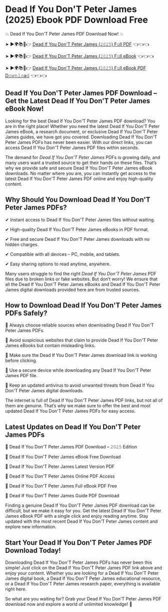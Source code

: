# Dead If You Don'T Peter James (2025) Ebook PDF Download Free

💥 Dead If You Don'T Peter James PDF Download Now! 💥

➤ ►🌍📚📱👉 [Dead If You Don'T Peter James (𝟸𝟶𝟸𝟻) F𝚞ll PDF](https://getpdf.xyz/dead-if-you-dont-peter-james) 👈👈👈


➤ ►🌍📚📱👉 [Dead If You Don'T Peter James (𝟸𝟶𝟸𝟻) F𝚞ll eBook](https://getpdf.xyz/dead-if-you-dont-peter-james) 👈👈👈


➤ ►🌍📚📱👉 [Dead If You Don'T Peter James (𝟸𝟶𝟸𝟻) F𝚞ll eBook PDF D𝚘𝚠𝚗𝚕𝚘a𝚍](https://getpdf.xyz/dead-if-you-dont-peter-james) 👈👈👈


## Dead If You Don'T Peter James PDF Download – Get the Latest Dead If You Don'T Peter James eBook Now!

Looking for the best Dead If You Don'T Peter James PDF download? You are in the right place! Whether you need the latest Dead If You Don'T Peter James eBook, a research document, or exclusive Dead If You Don'T Peter James guides, we have got you covered. Downloading Dead If You Don'T Peter James PDFs has never been easier. With our direct links, you can access Dead If You Don'T Peter James PDF files within seconds.

The demand for *Dead If You Don'T Peter James* PDFs is growing daily, and many users want a trusted source to get their hands on these files. That’s why we provide safe and secure Dead If You Don'T Peter James eBook downloads. No matter where you are, you can instantly get access to the latest Dead If You Don'T Peter James PDF online and enjoy high-quality content.

## Why Should You Download Dead If You Don'T Peter James PDFs?

✔ Instant access to Dead If You Don'T Peter James files without waiting.

✔ High-quality Dead If You Don'T Peter James eBooks in PDF format.

✔ Free and secure Dead If You Don'T Peter James downloads with no hidden charges.

✔ Compatible with all devices – PC, mobile, and tablets.

✔ Easy sharing options to read anytime, anywhere.

Many users struggle to find the right *Dead If You Don'T Peter James* PDF files due to broken links or fake websites. But don’t worry! We ensure that all the Dead If You Don'T Peter James eBooks and Dead If You Don'T Peter James digital downloads provided here are from trusted sources.

## How to Download Dead If You Don'T Peter James PDFs Safely?

📌 Always choose reliable sources when downloading Dead If You Don'T Peter James PDFs.

📌 Avoid suspicious websites that claim to provide Dead If You Don'T Peter James eBooks but contain misleading links.

📌 Make sure the Dead If You Don'T Peter James download link is working before clicking.

📌 Use a secure device while downloading any Dead If You Don'T Peter James PDF file.

📌 Keep an updated antivirus to avoid unwanted threats from Dead If You Don'T Peter James digital downloads.

The internet is full of Dead If You Don'T Peter James PDF links, but not all of them are genuine. That’s why we make sure to offer the best and most updated Dead If You Don'T Peter James PDFs for easy access.

## Latest Updates on Dead If You Don'T Peter James PDFs

🔹 Dead If You Don'T Peter James PDF Download – 𝟸𝟶𝟸𝟻 Edition

🔹 Dead If You Don'T Peter James eBook Free Download

🔹 Dead If You Don'T Peter James Latest Version PDF

🔹 Dead If You Don'T Peter James Online PDF Access

🔹 Dead If You Don'T Peter James Full eBook PDF Free

🔹 Dead If You Don'T Peter James Guide PDF Download

Finding a genuine Dead If You Don'T Peter James PDF download can be difficult, but we make it easy for you. Get the latest Dead If You Don'T Peter James eBook PDF with a single click and enjoy reading anytime. Stay updated with the most recent Dead If You Don'T Peter James content and explore new information.

## Start Your Dead If You Don'T Peter James PDF Download Today!

Downloading Dead If You Don'T Peter James PDFs has never been this simple! Just click on the Dead If You Don'T Peter James PDF link above and enjoy your content. Whether you are looking for a Dead If You Don'T Peter James digital book, a Dead If You Don'T Peter James educational resource, or a Dead If You Don'T Peter James research paper, everything is available right here.

So what are you waiting for? Grab your Dead If You Don'T Peter James PDF download now and explore a world of unlimited knowledge! 🚀
